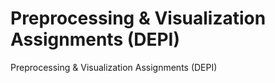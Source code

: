 # Preprocessing & Visualization Assignments (DEPI)
 Preprocessing & Visualization Assignments (DEPI)
